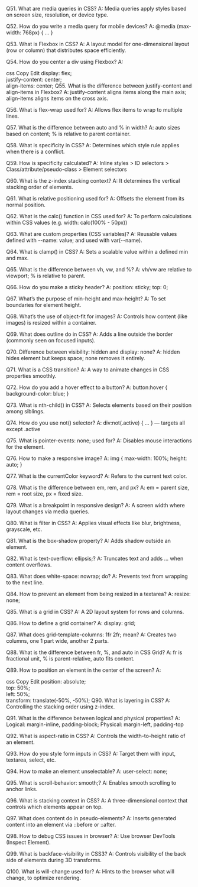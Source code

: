 Q51. What are media queries in CSS?
A: Media queries apply styles based on screen size, resolution, or device type.

Q52. How do you write a media query for mobile devices?
A: @media (max-width: 768px) { ... }

Q53. What is Flexbox in CSS?
A: A layout model for one-dimensional layout (row or column) that distributes space efficiently.

Q54. How do you center a div using Flexbox?
A:

css
Copy
Edit
display: flex;  
justify-content: center;  
align-items: center;
Q55. What is the difference between justify-content and align-items in Flexbox?
A: justify-content aligns items along the main axis; align-items aligns items on the cross axis.

Q56. What is flex-wrap used for?
A: Allows flex items to wrap to multiple lines.

Q57. What is the difference between auto and % in width?
A: auto sizes based on content; % is relative to parent container.

Q58. What is specificity in CSS?
A: Determines which style rule applies when there is a conflict.

Q59. How is specificity calculated?
A: Inline styles > ID selectors > Class/attribute/pseudo-class > Element selectors

Q60. What is the z-index stacking context?
A: It determines the vertical stacking order of elements.

Q61. What is relative positioning used for?
A: Offsets the element from its normal position.

Q62. What is the calc() function in CSS used for?
A: To perform calculations within CSS values (e.g. width: calc(100% - 50px))

Q63. What are custom properties (CSS variables)?
A: Reusable values defined with --name: value; and used with var(--name).

Q64. What is clamp() in CSS?
A: Sets a scalable value within a defined min and max.

Q65. What is the difference between vh, vw, and %?
A: vh/vw are relative to viewport; % is relative to parent.

Q66. How do you make a sticky header?
A: position: sticky; top: 0;

Q67. What’s the purpose of min-height and max-height?
A: To set boundaries for element height.

Q68. What’s the use of object-fit for images?
A: Controls how content (like images) is resized within a container.

Q69. What does outline do in CSS?
A: Adds a line outside the border (commonly seen on focused inputs).

Q70. Difference between visibility: hidden and display: none?
A: hidden hides element but keeps space; none removes it entirely.

Q71. What is a CSS transition?
A: A way to animate changes in CSS properties smoothly.

Q72. How do you add a hover effect to a button?
A: button:hover { background-color: blue; }

Q73. What is nth-child() in CSS?
A: Selects elements based on their position among siblings.

Q74. How do you use not() selector?
A: div:not(.active) { ... } — targets all except .active

Q75. What is pointer-events: none; used for?
A: Disables mouse interactions for the element.

Q76. How to make a responsive image?
A: img { max-width: 100%; height: auto; }

Q77. What is the currentColor keyword?
A: Refers to the current text color.

Q78. What is the difference between em, rem, and px?
A: em = parent size, rem = root size, px = fixed size.

Q79. What is a breakpoint in responsive design?
A: A screen width where layout changes via media queries.

Q80. What is filter in CSS?
A: Applies visual effects like blur, brightness, grayscale, etc.

Q81. What is the box-shadow property?
A: Adds shadow outside an element.

Q82. What is text-overflow: ellipsis;?
A: Truncates text and adds ... when content overflows.

Q83. What does white-space: nowrap; do?
A: Prevents text from wrapping to the next line.

Q84. How to prevent an element from being resized in a textarea?
A: resize: none;

Q85. What is a grid in CSS?
A: A 2D layout system for rows and columns.

Q86. How to define a grid container?
A: display: grid;

Q87. What does grid-template-columns: 1fr 2fr; mean?
A: Creates two columns, one 1 part wide, another 2 parts.

Q88. What is the difference between fr, %, and auto in CSS Grid?
A: fr is fractional unit, % is parent-relative, auto fits content.

Q89. How to position an element in the center of the screen?
A:

css
Copy
Edit
position: absolute;  
top: 50%;  
left: 50%;  
transform: translate(-50%, -50%);
Q90. What is layering in CSS?
A: Controlling the stacking order using z-index.

Q91. What is the difference between logical and physical properties?
A: Logical: margin-inline, padding-block; Physical: margin-left, padding-top

Q92. What is aspect-ratio in CSS?
A: Controls the width-to-height ratio of an element.

Q93. How do you style form inputs in CSS?
A: Target them with input, textarea, select, etc.

Q94. How to make an element unselectable?
A: user-select: none;

Q95. What is scroll-behavior: smooth;?
A: Enables smooth scrolling to anchor links.

Q96. What is stacking context in CSS?
A: A three-dimensional context that controls which elements appear on top.

Q97. What does content do in pseudo-elements?
A: Inserts generated content into an element via ::before or ::after.

Q98. How to debug CSS issues in browser?
A: Use browser DevTools (Inspect Element).

Q99. What is backface-visibility in CSS3?
A: Controls visibility of the back side of elements during 3D transforms.

Q100. What is will-change used for?
A: Hints to the browser what will change, to optimize rendering.

